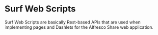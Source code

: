 # Surf Web Scripts

Surf Web Scripts are basically Rest-based APIs that are used when implementing pages and Dashlets for the Alfresco Share web application.

